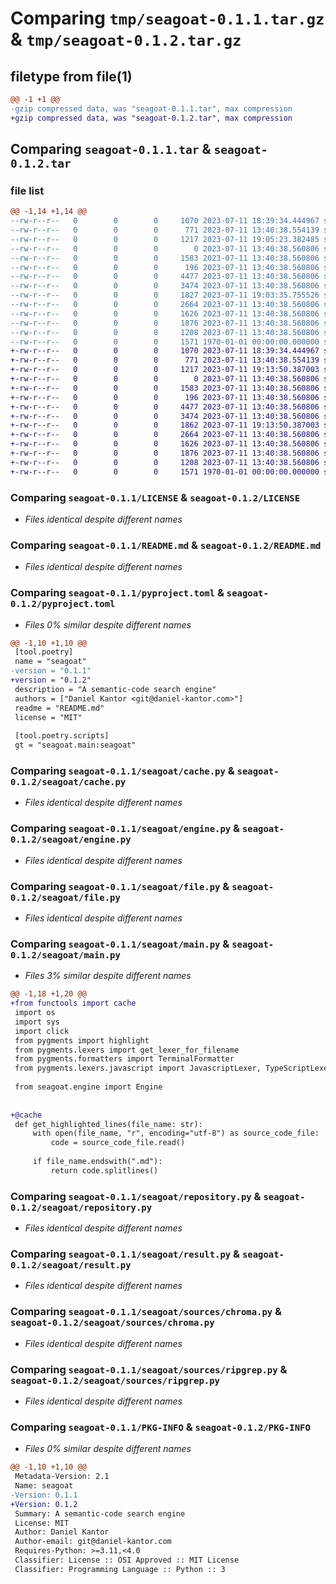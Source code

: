 # Comparing `tmp/seagoat-0.1.1.tar.gz` & `tmp/seagoat-0.1.2.tar.gz`

## filetype from file(1)

```diff
@@ -1 +1 @@
-gzip compressed data, was "seagoat-0.1.1.tar", max compression
+gzip compressed data, was "seagoat-0.1.2.tar", max compression
```

## Comparing `seagoat-0.1.1.tar` & `seagoat-0.1.2.tar`

### file list

```diff
@@ -1,14 +1,14 @@
--rw-r--r--   0        0        0     1070 2023-07-11 18:39:34.444967 seagoat-0.1.1/LICENSE
--rw-r--r--   0        0        0      771 2023-07-11 13:40:38.554139 seagoat-0.1.1/README.md
--rw-r--r--   0        0        0     1217 2023-07-11 19:05:23.382485 seagoat-0.1.1/pyproject.toml
--rw-r--r--   0        0        0        0 2023-07-11 13:40:38.560806 seagoat-0.1.1/seagoat/__init__.py
--rw-r--r--   0        0        0     1583 2023-07-11 13:40:38.560806 seagoat-0.1.1/seagoat/cache.py
--rw-r--r--   0        0        0      196 2023-07-11 13:40:38.560806 seagoat-0.1.1/seagoat/common.py
--rw-r--r--   0        0        0     4477 2023-07-11 13:40:38.560806 seagoat-0.1.1/seagoat/engine.py
--rw-r--r--   0        0        0     3474 2023-07-11 13:40:38.560806 seagoat-0.1.1/seagoat/file.py
--rw-r--r--   0        0        0     1827 2023-07-11 19:03:35.755526 seagoat-0.1.1/seagoat/main.py
--rw-r--r--   0        0        0     2664 2023-07-11 13:40:38.560806 seagoat-0.1.1/seagoat/repository.py
--rw-r--r--   0        0        0     1626 2023-07-11 13:40:38.560806 seagoat-0.1.1/seagoat/result.py
--rw-r--r--   0        0        0     1876 2023-07-11 13:40:38.560806 seagoat-0.1.1/seagoat/sources/chroma.py
--rw-r--r--   0        0        0     1208 2023-07-11 13:40:38.560806 seagoat-0.1.1/seagoat/sources/ripgrep.py
--rw-r--r--   0        0        0     1571 1970-01-01 00:00:00.000000 seagoat-0.1.1/PKG-INFO
+-rw-r--r--   0        0        0     1070 2023-07-11 18:39:34.444967 seagoat-0.1.2/LICENSE
+-rw-r--r--   0        0        0      771 2023-07-11 13:40:38.554139 seagoat-0.1.2/README.md
+-rw-r--r--   0        0        0     1217 2023-07-11 19:13:50.387003 seagoat-0.1.2/pyproject.toml
+-rw-r--r--   0        0        0        0 2023-07-11 13:40:38.560806 seagoat-0.1.2/seagoat/__init__.py
+-rw-r--r--   0        0        0     1583 2023-07-11 13:40:38.560806 seagoat-0.1.2/seagoat/cache.py
+-rw-r--r--   0        0        0      196 2023-07-11 13:40:38.560806 seagoat-0.1.2/seagoat/common.py
+-rw-r--r--   0        0        0     4477 2023-07-11 13:40:38.560806 seagoat-0.1.2/seagoat/engine.py
+-rw-r--r--   0        0        0     3474 2023-07-11 13:40:38.560806 seagoat-0.1.2/seagoat/file.py
+-rw-r--r--   0        0        0     1862 2023-07-11 19:13:50.387003 seagoat-0.1.2/seagoat/main.py
+-rw-r--r--   0        0        0     2664 2023-07-11 13:40:38.560806 seagoat-0.1.2/seagoat/repository.py
+-rw-r--r--   0        0        0     1626 2023-07-11 13:40:38.560806 seagoat-0.1.2/seagoat/result.py
+-rw-r--r--   0        0        0     1876 2023-07-11 13:40:38.560806 seagoat-0.1.2/seagoat/sources/chroma.py
+-rw-r--r--   0        0        0     1208 2023-07-11 13:40:38.560806 seagoat-0.1.2/seagoat/sources/ripgrep.py
+-rw-r--r--   0        0        0     1571 1970-01-01 00:00:00.000000 seagoat-0.1.2/PKG-INFO
```

### Comparing `seagoat-0.1.1/LICENSE` & `seagoat-0.1.2/LICENSE`

 * *Files identical despite different names*

### Comparing `seagoat-0.1.1/README.md` & `seagoat-0.1.2/README.md`

 * *Files identical despite different names*

### Comparing `seagoat-0.1.1/pyproject.toml` & `seagoat-0.1.2/pyproject.toml`

 * *Files 0% similar despite different names*

```diff
@@ -1,10 +1,10 @@
 [tool.poetry]
 name = "seagoat"
-version = "0.1.1"
+version = "0.1.2"
 description = "A semantic-code search engine"
 authors = ["Daniel Kantor <git@daniel-kantor.com>"]
 readme = "README.md"
 license = "MIT"
 
 [tool.poetry.scripts]
 gt = "seagoat.main:seagoat"
```

### Comparing `seagoat-0.1.1/seagoat/cache.py` & `seagoat-0.1.2/seagoat/cache.py`

 * *Files identical despite different names*

### Comparing `seagoat-0.1.1/seagoat/engine.py` & `seagoat-0.1.2/seagoat/engine.py`

 * *Files identical despite different names*

### Comparing `seagoat-0.1.1/seagoat/file.py` & `seagoat-0.1.2/seagoat/file.py`

 * *Files identical despite different names*

### Comparing `seagoat-0.1.1/seagoat/main.py` & `seagoat-0.1.2/seagoat/main.py`

 * *Files 3% similar despite different names*

```diff
@@ -1,18 +1,20 @@
+from functools import cache
 import os
 import sys
 import click
 from pygments import highlight
 from pygments.lexers import get_lexer_for_filename
 from pygments.formatters import TerminalFormatter
 from pygments.lexers.javascript import JavascriptLexer, TypeScriptLexer
 
 from seagoat.engine import Engine
 
 
+@cache
 def get_highlighted_lines(file_name: str):
     with open(file_name, "r", encoding="utf-8") as source_code_file:
         code = source_code_file.read()
 
     if file_name.endswith(".md"):
         return code.splitlines()
```

### Comparing `seagoat-0.1.1/seagoat/repository.py` & `seagoat-0.1.2/seagoat/repository.py`

 * *Files identical despite different names*

### Comparing `seagoat-0.1.1/seagoat/result.py` & `seagoat-0.1.2/seagoat/result.py`

 * *Files identical despite different names*

### Comparing `seagoat-0.1.1/seagoat/sources/chroma.py` & `seagoat-0.1.2/seagoat/sources/chroma.py`

 * *Files identical despite different names*

### Comparing `seagoat-0.1.1/seagoat/sources/ripgrep.py` & `seagoat-0.1.2/seagoat/sources/ripgrep.py`

 * *Files identical despite different names*

### Comparing `seagoat-0.1.1/PKG-INFO` & `seagoat-0.1.2/PKG-INFO`

 * *Files 0% similar despite different names*

```diff
@@ -1,10 +1,10 @@
 Metadata-Version: 2.1
 Name: seagoat
-Version: 0.1.1
+Version: 0.1.2
 Summary: A semantic-code search engine
 License: MIT
 Author: Daniel Kantor
 Author-email: git@daniel-kantor.com
 Requires-Python: >=3.11,<4.0
 Classifier: License :: OSI Approved :: MIT License
 Classifier: Programming Language :: Python :: 3
```

